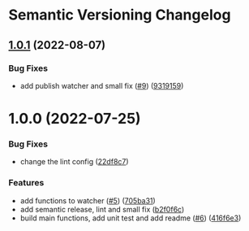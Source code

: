 # Semantic Versioning Changelog

## [1.0.1](https://github.com/pycasbin/redis-watcher/compare/v1.0.0...v1.0.1) (2022-08-07)


### Bug Fixes

* add publish watcher and small fix ([#9](https://github.com/pycasbin/redis-watcher/issues/9)) ([9319159](https://github.com/pycasbin/redis-watcher/commit/93191590ef16f403a52b92571420bec2e515b687))

# 1.0.0 (2022-07-25)


### Bug Fixes

* change the lint config ([22df8c7](https://github.com/pycasbin/redis-watcher/commit/22df8c7ab672ab1bff000ed20720058e783a8e83))


### Features

* add functions to watcher ([#5](https://github.com/pycasbin/redis-watcher/issues/5)) ([705ba31](https://github.com/pycasbin/redis-watcher/commit/705ba31a82ba5661b3fad901726f688af869595c))
* add semantic release, lint and small fix ([b2f0f6c](https://github.com/pycasbin/redis-watcher/commit/b2f0f6c189e7c0e5ec9e6a8781a4b65d75720078))
* build main functions, add unit test and add readme ([#6](https://github.com/pycasbin/redis-watcher/issues/6)) ([416f6e3](https://github.com/pycasbin/redis-watcher/commit/416f6e3596fcac4fa36845670c35d2259756635f))
